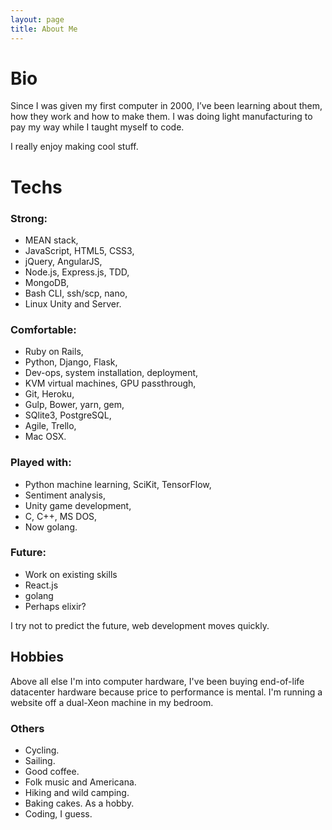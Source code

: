 ```yaml
---
layout: page
title: About Me
---
```



# Bio

Since I was given my first computer in 2000, I’ve been learning about them, how they work and how to make them. I was doing light manufacturing to pay my way while I taught myself to code.

I really enjoy making cool stuff.


# Techs

### Strong:
- MEAN stack,
- JavaScript, HTML5, CSS3,
- jQuery, AngularJS,
- Node.js, Express.js, TDD,
- MongoDB,
- Bash CLI, ssh/scp, nano,
- Linux Unity and Server.

### Comfortable:
- Ruby on Rails,
- Python, Django, Flask,
- Dev-ops, system installation, deployment,
- KVM virtual machines, GPU passthrough,
- Git, Heroku,
- Gulp, Bower, yarn, gem,
- SQlite3, PostgreSQL,
- Agile, Trello,
- Mac OSX.

### Played with:
- Python machine learning, SciKit, TensorFlow,
- Sentiment analysis,
- Unity game development,
- C, C++, MS DOS,
- Now golang.

### Future:
- Work on existing skills
- React.js
- golang
- Perhaps elixir?


I try not to predict the future, web development moves quickly.


## Hobbies

Above all else I'm into computer hardware, I've been buying end-of-life datacenter hardware because price to performance is mental. I'm running a website off a dual-Xeon machine in my bedroom.

### Others
- Cycling.
- Sailing.
- Good coffee.
- Folk music and Americana.
- Hiking and wild camping.
- Baking cakes. As a hobby.
- Coding, I guess.
